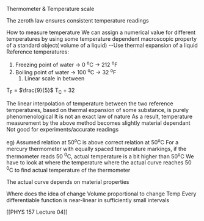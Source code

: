 Thermometer & Temperature scale

The zeroth law ensures consistent temperature readings

How to measure temperature
We can assign a numerical value for different temperatures by using some temperature dependent macroscopic property of a standard object( volume of a liquid)
--Use thermal expansion of a liquid
Reference temperatures:
1) Freezing point of water -> 0 <sup>o</sup>C -> 212 <sup>o</sup>F
2) Boiling point of water -> 100 <sup>o</sup>C -> 32 <sup>o</sup>F
	1) Linear scale in between

T<sub>F</sub> = $\frac{9}{5}$ T<sub>C</sub> + 32

The linear interpolation of temperature between the two reference temperatures, based on thermal expansion of some substance, is purely phenomenological
	It is not an exact law of nature
As a result, temperature measurement by the above method becomes slightly material dependant
	Not good for experiments/accurate readings

eg) Assumed relation at 50<sup>o</sup>C is above correct relation at 50<sup>o</sup>C
	For a mercury thermometer with equally spaced temperature markings, if the thermometer reads 50 <sup>0</sup>C, actual temperature is a bit higher than 50<sup>o</sup>C
	We have to look at where the temperature where the actual curve reaches 50 <sup>0</sup>C to find actual temperature of the thermometer

The actual curve depends on material properties

Where does the idea of change Volume proportional to change Temp
	Every differentiable function is near-linear in sufficiently small intervals

[[PHYS 157 Lecture 04]]